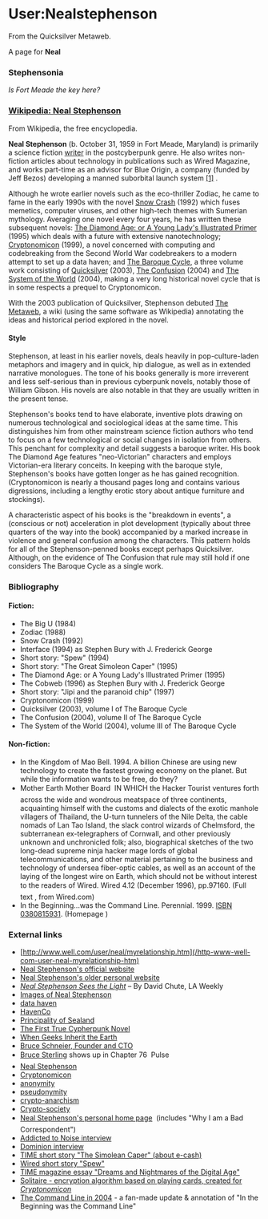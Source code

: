 
# User:Nealstephenson

From the Quicksilver Metaweb.

A page for **Neal**
### Stephensonia


*Is Fort Meade the key here?*

### [Wikipedia: Neal Stephenson](/http-www-wikipedia-org-wiki-neal-stephenson)


From Wikipedia, the free encyclopedia.

**Neal Stephenson** (b. October 31, 1959 in Fort Meade, Maryland) is primarily a science fiction [writer](/writer) in the postcyberpunk genre. He also writes non-fiction articles about technology in publications such as Wired Magazine, and works part-time as an advisor for Blue Origin, a company (funded by Jeff Bezos) developing a manned suborbital launch system [[1]](/http-www-well-com-user-neal-myrelationship-html) .

Although he wrote earlier novels such as the eco-thriller Zodiac, he came to fame in the early 1990s with the novel [Snow Crash](/snow-crash) (1992) which fuses memetics, computer viruses, and other high-tech themes with Sumerian mythology. Averaging one novel every four years, he has written these subsequent novels: [The Diamond Age: or A Young Lady's Illustrated Primer](/the-diamond-age) (1995) which deals with a future with extensive nanotechnology; [Cryptonomicon](/cryptonomicon) (1999), a novel concerned with computing and codebreaking from the Second World War codebreakers to a modern attempt to set up a data haven; and [The Baroque Cycle](/baroque-cycle), a three volume work consisting of [Quicksilver](/quicksilver) (2003), [The Confusion](/the-confusion) (2004) and [The System of the World](/the-system-of-the-world) (2004), making a very long historical novel cycle that is in some respects a prequel to Cryptonomicon.

With the 2003 publication of Quicksilver, Stephenson debuted [The Metaweb](/main-page), a wiki (using the same software as Wikipedia) annotating the ideas and historical period explored in the novel.

#### Style


Stephenson, at least in his earlier novels, deals heavily in pop-culture-laden metaphors and imagery and in quick, hip dialogue, as well as in extended narrative monologues. The tone of his books generally is more irreverent and less self-serious than in previous cyberpunk novels, notably those of William Gibson. His novels are also notable in that they are usually written in the present tense.


Stephenson's books tend to have elaborate, inventive plots drawing on numerous technological and sociological ideas at the same time. This distinguishes him from other mainstream science fiction authors who tend to focus on a few technological or social changes in isolation from others. This penchant for complexity and detail suggests a baroque writer. His book The Diamond Age features "neo-Victorian" characters and employs Victorian-era literary conceits. In keeping with the baroque style, Stephenson's books have gotten longer as he has gained recognition. (Cryptonomicon is nearly a thousand pages long and contains various digressions, including a lengthy erotic story about antique furniture and stockings).

A characteristic aspect of his books is the "breakdown in events", a (conscious or not) acceleration in plot development (typically about three quarters of the way into the book) accompanied by a marked increase in violence and general confusion among the characters. This pattern holds for all of the Stephenson-penned books except perhaps Quicksilver. Although, on the evidence of The Confusion that rule may still hold if one considers The Baroque Cycle as a single work.

### Bibliography


#### Fiction:


* The Big U (1984)
* Zodiac (1988)
* Snow Crash (1992)
* Interface (1994) as Stephen Bury with J. Frederick George
* Short story: "Spew" (1994)
* Short story: "The Great Simoleon Caper" (1995)
* The Diamond Age: or A Young Lady's Illustrated Primer (1995)
* The Cobweb (1996) as Stephen Bury with J. Frederick George
* Short story: "Jipi and the paranoid chip" (1997)
* Cryptonomicon (1999)
* Quicksilver (2003), volume I of The Baroque Cycle
* The Confusion (2004), volume II of The Baroque Cycle
* The System of the World (2004), volume III of The Baroque Cycle


#### Non-fiction:


* In the Kingdom of Mao Bell. 1994. A billion Chinese are using new technology to create the fastest growing economy on the planet. But while the information wants to be free, do they?
* Mother Earth Mother Board  IN WHICH the Hacker Tourist ventures forth across the wide and wondrous meatspace of three continents, acquainting himself with the customs and dialects of the exotic manhole villagers of Thailand, the U-turn tunnelers of the Nile Delta, the cable nomads of Lan Tao Island, the slack control wizards of Chelmsford, the subterranean ex-telegraphers of Cornwall, and other previously unknown and unchronicled folk; also, biographical sketches of the two long-dead supreme ninja hacker mage lords of global telecommunications, and other material pertaining to the business and technology of undersea fiber-optic cables, as well as an account of the laying of the longest wire on Earth, which should not be without interest to the readers of Wired. Wired 4.12 (December 1996), pp.97160. (Full text , from Wired.com)
* In the Beginning...was the Command Line. Perennial. 1999. [ISBN 0380815931](/). (Homepage )



### External links


* [http://www.well.com/user/neal/myrelationship.htm](/http-www-well-com-user-neal-myrelationship-htm)
* [Neal Stephenson's official website](/http-www-nealstephenson-com)
* [Neal Stephenson's older personal website](/http-www-well-com-user-neal)
* [*Neal Stephenson Sees the Light*](/http-www-geocities-com-tokyo-island-3102-neals-htm) – By David Chute, LA Weekly
* [Images of Neal Stephenson](/http-images-google-com-images-q-neal-stephenson)
* [data haven](/http-en-wikipedia-org-wiki-data-haven)
* [HavenCo](/http-www-wired-com-wired-archive-8-07-haven-html)
* [Principality of Sealand](/http-en-wikipedia-org-wiki-sealand)
* [The First True Cypherpunk Novel](/http-www-wired-com-news-culture-0-1284-19720-00-html)
* [When Geeks Inherit the Earth](/http-www-wired-com-news-politics-0-1283-17916-00-html)
* [Bruce Schneier, Founder and CTO](/http-www-counterpane-com)
* [Bruce Sterling](/http-en-wikipedia-org-wiki-bruce-sterling) shows up in Chapter 76  Pulse
* [Neal Stephenson](/http-en-wikipedia-org-wiki-neal-stephenson)
* [Cryptonomicon](/http-en-wikipedia-org-wiki-cryptonomicon)
* [anonymity](/http-en-wikipedia-org-wiki-anonymity)
* [pseudonymity](/http-en-wikipedia-org-wiki-pseudonymity)
* [crypto-anarchism](/http-en-wikipedia-org-wiki-crypto-anarchism)
* [Crypto-society](/http-en-wikipedia-org-wiki-crypto-society)
* [Neal Stephenson's personal home page](/http-www-well-com-user-neal)  (includes "Why I am a Bad Correspondent")
* [Addicted to Noise interview](/http-www-addict-com-atn-issues-1-07-features-neal-stephenson)
* [Dominion interview](/http-www-scifi-com-pulp-fw-stephenson-interview-html)
* [TIME short story "The Simolean Caper" (about e-cash)](/http-www-virtualschool-edu-mon-outlaws-simoleoncaper-html)
* [Wired short story "Spew"](/http-www-wired-com-wired-archive-2-10-spew-pr-html)
* [TIME magazine essay "Dreams and Nightmares of the Digital Age"](/http-cgi-pathfinder-com-time-magazine-1997-int-970203-special-dreams-html)
* [Solitaire - encryption algorithm based on playing cards, created for](/http-www-counterpane-com-solitaire-html) *[Cryptonomicon](/cryptonomicon)*
* [The Command Line in 2004](/http-home-earthlink-net-android606-commandline-index-html) - a fan-made update & annotation of "In the Beginning was the Command Line"

